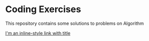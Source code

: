 # Coding Exercises
This repository contains some solutions to problems on Algorithm

[I'm an inline-style link with title](https://www.google.com "Google's Homepage")


